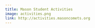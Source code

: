 ```yaml
---
title: Mason Student Activities
image: activities.png
link: http://activities.masoncomets.org
---
```

